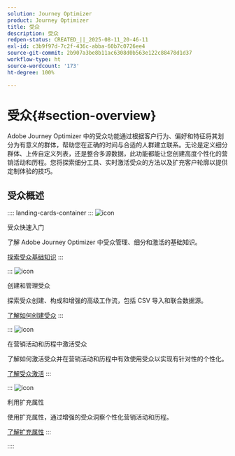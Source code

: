 ```yaml
---
solution: Journey Optimizer
product: Journey Optimizer
title: 受众
description: 受众
redpen-status: CREATED_||_2025-08-11_20-46-11
exl-id: c3b9f97d-7c2f-436c-abba-60b7c0726ee4
source-git-commit: 2b907a3be8b11ac6308d0b563e122c88478d1d37
workflow-type: ht
source-wordcount: '173'
ht-degree: 100%

---
```


# 受众{#section-overview}

Adobe Journey Optimizer 中的受众功能通过根据客户行为、偏好和特征将其划分为有意义的群体，帮助您在正确的时间与合适的人群建立联系。无论是定义细分群体、上传自定义列表，还是整合多源数据，此功能都能让您创建高度个性化的营销活动和历程。您将探索细分工具、实时激活受众的方法以及扩充客户轮廓以提供定制体验的技巧。

## 受众概述

:::: landing-cards-container
:::
![icon](https://cdn.experienceleague.adobe.com/icons/circle-play.svg?lang=zh-Hans)

受众快速入门

了解 Adobe Journey Optimizer 中受众管理、细分和激活的基础知识。

[探索受众基础知识](../using/audience/about-audiences.md)
:::

:::
![icon](https://cdn.experienceleague.adobe.com/icons/list-check.svg?lang=zh-Hans)

创建和管理受众

探索受众创建、构成和增强的高级工作流，包括 CSV 导入和联合数据源。

[了解如何创建受众](create-landing-page.md)
:::

:::
![icon](https://cdn.experienceleague.adobe.com/icons/bullseye.svg?lang=zh-Hans)

在营销活动和历程中激活受众

了解如何激活受众并在营销活动和历程中有效使用受众以实现有针对性的个性化。

[了解受众激活](../using/audience/target-audiences.md)
:::

:::
![icon](https://cdn.experienceleague.adobe.com/icons/puzzle-piece.svg?lang=zh-Hans)

利用扩充属性

使用扩充属性，通过增强的受众洞察个性化营销活动和历程。

[了解扩充属性](../using/audience/enrichment-attributes.md)
:::

::::
